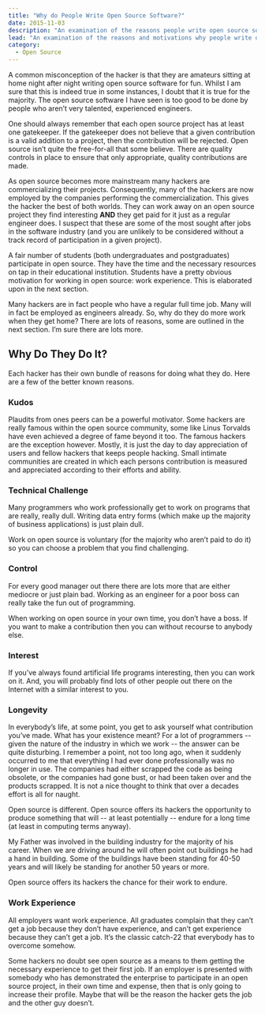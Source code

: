 ```yaml
---
title: "Why do People Write Open Source Software?"
date: 2015-11-03
description: "An examination of the reasons people write open source software."
lead: "An examination of the reasons and motivations why people write open source software."
category:
  - Open Source
---
```


<!--more-->

A common misconception of the hacker is that they are amateurs sitting at home night after night writing open source software for fun. Whilst I am sure that this is indeed true in some instances, I doubt that it is true for the majority. The open source software I have seen is too good to be done by people who aren’t very talented, experienced engineers.

One should always remember that each open source project has at least one gatekeeper. If the gatekeeper does not believe that a  given contribution is a valid addition to a project, then the contribution  will be rejected. Open source isn’t quite the free-for-all that  some believe. There are quality controls in place to ensure that only appropriate, quality contributions are made.

As open source becomes more mainstream many hackers are commercializing  their projects. Consequently, many of the hackers are now employed by the companies performing the commercialization. This gives the hacker the best of both worlds. They can work away on an open source project they find interesting **AND** they get paid for it just as a regular engineer does. I suspect that these are some of the most sought after jobs in the software industry (and you are unlikely to be considered without a track record of participation in a given project).

A fair number of students (both undergraduates and postgraduates) participate in open source. They have the time and the necessary resources on tap in their educational institution. Students have a pretty obvious motivation for working in open source: work experience. This is elaborated upon in the next section.

Many hackers are in fact people who have a regular full time job. Many will in fact be employed as engineers already. So, why do they do more work when they get home? There are lots of reasons, some are outlined in the next section. I’m sure there are lots more.

## Why Do They Do It?

Each hacker has their own bundle of reasons for doing what they do. Here are a few of the better known reasons.

### Kudos

Plaudits from ones peers can be a powerful motivator. Some hackers are really famous within the open source community, some like Linus Torvalds have even achieved a degree of fame beyond it too. The famous hackers are the exception however. Mostly, it is just the day to day appreciation of users and fellow hackers that keeps people hacking. Small intimate communities are created in which each persons contribution is measured and appreciated according to their efforts and ability.

### Technical Challenge

Many programmers who work professionally get to work on programs that are really, really dull. Writing data entry forms (which make up the majority of business applications) is just plain dull.

Work on open source is voluntary (for the majority who aren’t paid to do it) so you can choose a problem that you find challenging.

### Control

For every good manager out there there are lots more that are either mediocre or just plain bad. Working as an engineer for a poor boss can really take the fun out of programming.

When working on open source in your own time, you don’t have a boss. If you want to make a contribution then you can without recourse to anybody else.

### Interest

If you’ve always found artificial life programs interesting, then you can work on it. And, you will probably find lots of other people out there on the Internet with a similar interest to you.

### Longevity

In everybody’s life, at some point, you get to ask yourself what contribution you’ve made. What has your existence meant? For a lot of programmers -- given the nature of the industry in which we work -- the answer can be quite disturbing. I remember a point, not too long ago, when it suddenly occurred to me that everything I had ever done professionally was no longer in use. The companies had either scrapped the code as being obsolete, or the companies had gone bust, or had been taken over and the products scrapped. It is not a nice thought to think that over a decades effort is all for naught.

Open source is different. Open source offers its hackers the opportunity to produce something that will -- at least potentially -- endure for a long time (at least in computing terms anyway).

My Father was involved in the building industry for the majority of his career. When we are driving around he will often point out buildings he had a hand in building. Some of the buildings have been standing for 40-50 years and will likely be standing for another 50 years or more.

Open source offers its hackers the chance for their work to endure.

### Work Experience

All employers want work experience. All graduates complain that they can’t get a job because they don’t have experience, and can’t get experience because they can’t get a job. It’s the classic catch-22 that everybody has to overcome somehow.

Some hackers no doubt see open source as a means to them getting the necessary experience to get their first job. If an employer is presented with somebody who has demonstrated the enterprise to participate in an open source project, in their own time and expense, then that is only going to increase their profile. Maybe that will be the reason the hacker gets the job and the other guy doesn’t.
